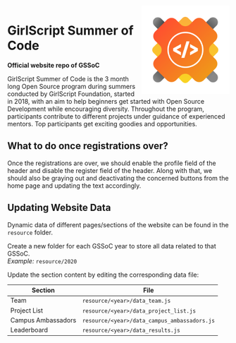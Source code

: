 <img align="right" width="200" height="200" src="images/favicon/favicon.png">

# GirlScript Summer of Code

**Official website repo of GSSoC**

GirlScript Summer of Code is the 3 month long Open Source program during summers conducted by GirlScript Foundation, started in 2018, with an aim to help beginners get started with Open Source Development while encouraging diversity. Throughout the program, participants contribute to different projects under guidance of experienced mentors. Top participants get exciting goodies and opportunities.

## What to do once registrations over?

Once the registrations are over, we should enable the profile field of the header and disable the register field of the header. Along with that, we should also be graying out and deactivating the concerned buttons from the home page and updating the text accordingly.

## Updating Website Data

Dynamic data of different pages/sections of the website can be found in the `resource` folder.

Create a new folder for each GSSoC year to store all data related to that GSSoC.  
*Example:* `resource/2020`

Update the section content by editing the corresponding data file:

| Section | File |
| --- | --- |
| Team | `resource/<year>/data_team.js` |
| Project List | `resource/<year>/data_project_list.js` |
| Campus Ambassadors | `resource/<year>/data_campus_ambassadors.js` |
| Leaderboard | `resource/<year>/data_results.js` |
